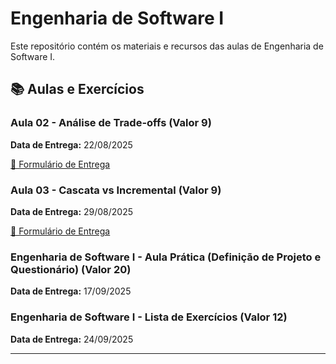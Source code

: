 # Engenharia de Software I

Este repositório contém os materiais e recursos das aulas de Engenharia de Software I.

## 📚 Aulas e Exercícios

### Aula 02 - Análise de Trade-offs (Valor 9)
**Data de Entrega:** 22/08/2025

[📝 Formulário de Entrega](https://forms.gle/JokpJjZZjSMM8YzZ7)

### Aula 03 - Cascata vs Incremental (Valor 9)
**Data de Entrega:** 29/08/2025

[📝 Formulário de Entrega](https://forms.gle/Z8oYgAF2jSeHofLb7)

### Engenharia de Software I - Aula Prática (Definição de Projeto e Questionário) (Valor 20)
**Data de Entrega:** 17/09/2025

### Engenharia de Software I - Lista de Exercícios (Valor 12)
**Data de Entrega:** 24/09/2025




---